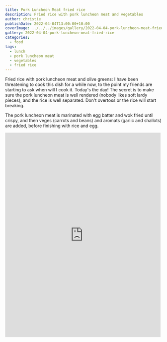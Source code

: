 ```yaml
---
title: Pork Luncheon Meat fried rice
description: Fried rice with pork luncheon meat and vegetables
author: christie
publishDate: 2022-04-04T13:00:00+10:00
coverImage: ../../../images/gallery/2022-04-04-pork-luncheon-meat-fried-rice/Pork luncheon meat fried rice (3).jpeg
gallery: 2022-04-04-pork-luncheon-meat-fried-rice
categories:
  - food
tags:
  - lunch
  - pork luncheon meat
  - vegetables
  - fried rice
---
```


Fried rice with pork luncheon meat and olive greens: I have been threatening to cook this dish for a while now, to the point my friends are starting to ask when will I cook it. Today's the day! The secret is to make sure the pork luncheon meat is well rendered (nobody likes soft lardy pieces), and the rice is well separated. Don't overtoss or the rice will start breaking.

The pork luncheon meat
is marinated with egg batter and wok fried until crispy, and then veges
(carrots and beans) and aromats (garlic and shallots) are added, before
finishing with rice and egg.

<iframe src="https://www.facebook.com/plugins/post.php?href=https%3A%2F%2Fwww.facebook.com%2Fchris1.tham%2Fposts%2Fpfbid01AwqnxRhxxanBoUydtUP44we9Ch7gBoU8JQUk43Q6vE3LF1ckfhRrgmgXnS5ij7El&show_text=true&width=500" width="500" height="659" style="border:none;overflow:hidden" scrolling="no" frameborder="0" allowfullscreen="true" allow="autoplay; clipboard-write; encrypted-media; picture-in-picture; web-share"></iframe>
